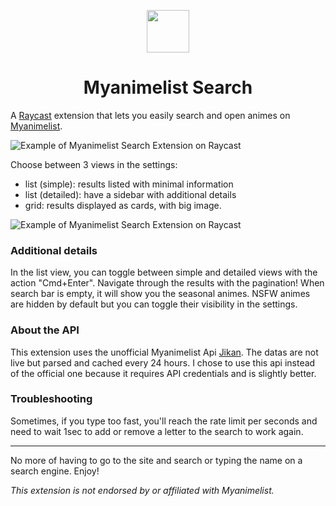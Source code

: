 <p align="center">
  <img src="https://upload.wikimedia.org/wikipedia/commons/7/7a/MyAnimeList_Logo.png" height="68">
  <h1 align="center">Myanimelist Search</h1>
</p>

A [Raycast](https://raycast.com/) extension that lets you easily search and open animes on [Myanimelist](http://myanimelist.net/).

![Example of Myanimelist Search Extension on Raycast](https://user-images.githubusercontent.com/9930144/193858767-c441cad0-a207-4479-9b96-b4c6b2347b7e.png)

Choose between 3 views in the settings:

- list (simple): results listed with minimal information
- list (detailed): have a sidebar with additional details
- grid: results displayed as cards, with big image.

![Example of Myanimelist Search Extension on Raycast](https://user-images.githubusercontent.com/9930144/193862635-088d5e44-cf4a-4517-8c72-eece9e54fa0b.png)

### Additional details

In the list view, you can toggle between simple and detailed views with the action "Cmd+Enter".
Navigate through the results with the pagination!
When search bar is empty, it will show you the seasonal animes.
NSFW animes are hidden by default but you can toggle their visibility in the settings.

### About the API

This extension uses the unofficial Myanimelist Api [Jikan](https://jikan.moe/).
The datas are not live but parsed and cached every 24 hours. I chose to use this api instead of the official one because it requires API credentials and is slightly better.

### Troubleshooting

Sometimes, if you type too fast, you'll reach the rate limit per seconds and need to wait 1sec to add or remove a letter to the search to work again.

---

No more of having to go to the site and search or typing the name on a search engine. Enjoy!

_This extension is not endorsed by or affiliated with Myanimelist._
